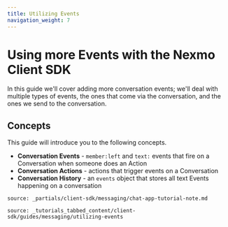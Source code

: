 ```yaml
---
title: Utilizing Events
navigation_weight: 7
---
```


# Using more Events with the Nexmo Client SDK

In this guide we'll cover adding more conversation events; we'll deal with multiple types of events, the ones that come via the conversation, and the ones we send to the conversation.

## Concepts

This guide will introduce you to the following concepts.

- **Conversation Events** - `member:left` and `text:` events that fire on a Conversation when someone does an Action
- **Conversation Actions** - actions that trigger events on a Conversation
- **Conversation History** - an `events` object that stores all text Events happening on a conversation


```partial
source: _partials/client-sdk/messaging/chat-app-tutorial-note.md
```

```tabbed_content
source: _tutorials_tabbed_content/client-sdk/guides/messaging/utilizing-events
```

